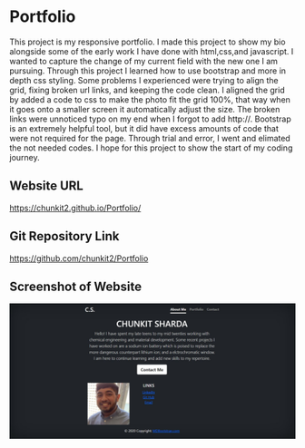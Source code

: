 # Portfolio

This project is my responsive portfolio. I made this project to show my bio alongside some of the early work I have done with html,css,and javascript. I wanted to capture the change of my current field with the new one I am pursuing. Through this project I learned how to use bootstrap and more in depth css styling. Some problems I experienced were trying to align the grid, fixing broken url links, and keeping the code clean. I aligned the grid by added a code to css to make the photo fit the grid 100%, that way when it goes onto a smaller screen it automatically adjust the size. The broken links were unnoticed typo on my end when I forgot to add http://. Bootstrap is an extremely helpful tool, but it did have excess amounts of code that were not required for the page. Through trial and error, I went and elimated the not needed codes. I hope for this project to show the start of my coding journey. 

## Website URL
https://chunkit2.github.io/Portfolio/

## Git Repository Link
https://github.com/chunkit2/Portfolio

## Screenshot of Website
![image](https://raw.githubusercontent.com/chunkit2/Portfolio/main/assets/image/Website-screenshot.JPG)
